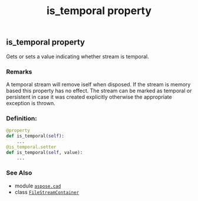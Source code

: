 ﻿---
title: is_temporal property
second_title: Aspose.CAD for Python via .NET API References
description: 
type: docs
weight: 230
url: /python-net/aspose.cad/filestreamcontainer/is_temporal/
is_root: false
---

## is_temporal property


Gets or sets a value indicating whether stream is temporal.

### Remarks 


A temporal stream will remove iself when disposed. If the stream is memory based this property has no effect.
The stream can be marked as temporal or persistent in case it was created explicitly otherwise the appropriate exception is thrown.
### Definition:
```python
@property
def is_temporal(self):
    ...
@is_temporal.setter
def is_temporal(self, value):
    ...
```

### See Also
* module [`aspose.cad`](../../)
* class [`FileStreamContainer`](/cad/python-net/aspose.cad/filestreamcontainer)
